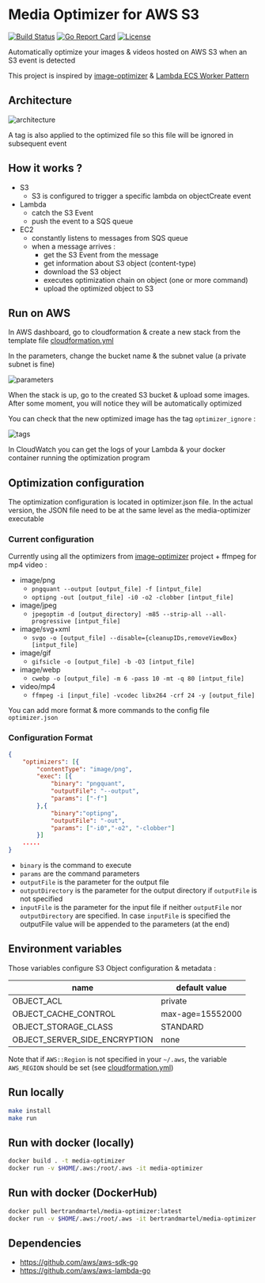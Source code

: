 # Media Optimizer for AWS S3

[![Build Status](https://github.com/bertrandmartel/media-optimizer/workflows/build%20and%20deploy/badge.svg)](https://github.com/bertrandmartel/media-optimizer/actions?workflow=build%20and%20deploy)
[![Go Report Card](https://goreportcard.com/badge/github.com/bertrandmartel/media-optimizer)](https://goreportcard.com/report/github.com/bertrandmartel/media-optimizer)
[![License](http://img.shields.io/:license-mit-blue.svg)](LICENSE.md)

Automatically optimize your images & videos hosted on AWS S3 when an S3 event is detected

This project is inspired by [image-optimizer](https://github.com/spatie/image-optimizer) & [Lambda ECS Worker Pattern](https://github.com/aws-samples/lambda-ecs-worker-pattern)

## Architecture

![architecture](https://user-images.githubusercontent.com/5183022/73283141-f36b2d80-41f2-11ea-88b9-9cd00e9e9750.png)

A tag is also applied to the optimized file so this file will be ignored in subsequent event

## How it works ?

* S3
  * S3 is configured to trigger a specific lambda on objectCreate event
* Lambda
  * catch the S3 Event
  * push the event to a SQS queue
* EC2
  * constantly listens to messages from SQS queue
  * when a message arrives :
    * get the S3 Event from the message
    * get information about S3 object (content-type)
    * download the S3 object
    * executes optimization chain on object (one or more command)
    * upload the optimized object to S3

## Run on AWS

In AWS dashboard, go to cloudformation & create a new stack from the template file [cloudformation.yml](https://github.com/bertrandmartel/media-optimizer/blob/master/cloudformation.yml)

In the parameters, change the bucket name & the subnet value (a private subnet is fine)

![parameters](https://user-images.githubusercontent.com/5183022/73380987-444b5680-42c5-11ea-87e1-dde54ab4ebe3.png)

When the stack is up, go to the created S3 bucket & upload some images. After some moment, you will notice they will be automatically optimized

You can check that the new optimized image has the tag `optimizer_ignore` :

![tags](https://user-images.githubusercontent.com/5183022/73320552-f8a29980-423f-11ea-99c5-aa3a16a29d45.png)

In CloudWatch you can get the logs of your Lambda & your docker container running the optimization program

## Optimization configuration

The optimization configuration is located in optimizer.json file. In the actual version, the JSON file need to be at the same level as the media-optimizer executable

### Current configuration

Currently using all the optimizers from [image-optimizer](https://github.com/spatie/image-optimizer) project + ffmpeg for mp4 video :

* image/png
  * `pngquant --output [output_file] -f [intput_file]`
  * `optipng -out [output_file] -i0 -o2 -clobber [intput_file]`
* image/jpeg
  * `jpegoptim -d [output_directory] -m85 --strip-all --all-progressive [intput_file]`
* image/svg+xml
  * `svgo -o [output_file] --disable={cleanupIDs,removeViewBox} [intput_file]`
* image/gif
  * `gifsicle -o [output_file] -b -O3 [intput_file]`
* image/webp
  * `cwebp -o [output_file] -m 6 -pass 10 -mt -q 80 [intput_file]`
* video/mp4
  * `ffmpeg -i [input_file] -vcodec libx264 -crf 24 -y [output_file]`

You can add more format & more commands to the config file `optimizer.json`

### Configuration Format

```json
{	
	"optimizers": [{
		"contentType": "image/png",
		"exec": [{
			"binary": "pngquant",
			"outputFile": "--output",
			"params": ["-f"]
		},{
			"binary":"optipng",
			"outputFile": "-out",
			"params": ["-i0","-o2", "-clobber"]
		}]
	.....
}
```

* `binary` is the command to execute
* `params` are the command parameters
* `outputFile` is the parameter for the output file
* `outputDirectory` is the parameter for the output directory if `outputFile` is not specified
* `inputFile` is the parameter for the input file if neither `outputFile` nor `outputDirectory` are specified. In case `inputFile` is specified the outputFile value will be appended to the parameters (at the end)

## Environment variables

Those variables configure S3 Object configuration & metadata :

| name      | default value |
|-----------|-------------|
| OBJECT_ACL | private |
| OBJECT_CACHE_CONTROL | max-age=15552000 |
| OBJECT_STORAGE_CLASS | STANDARD | 
| OBJECT_SERVER_SIDE_ENCRYPTION | none |

Note that if `AWS::Region` is not specified in your `~/.aws`, the variable `AWS_REGION` should be set (see [cloudformation.yml](https://github.com/bertrandmartel/media-optimizer/blob/master/cloudformation.yml))

## Run locally

```bash
make install
make run
```

## Run with docker (locally)

```bash
docker build . -t media-optimizer
docker run -v $HOME/.aws:/root/.aws -it media-optimizer
```

## Run with docker (DockerHub)

```bash
docker pull bertrandmartel/media-optimizer:latest
docker run -v $HOME/.aws:/root/.aws -it bertrandmartel/media-optimizer:latest
```

## Dependencies

* https://github.com/aws/aws-sdk-go
* https://github.com/aws/aws-lambda-go